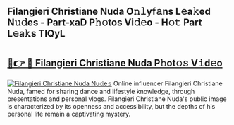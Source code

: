 ## Filangieri Christiane Nuda O𝚗𝚕yf𝚊ns L𝚎a𝚔ed N𝚞𝚍es - Part-xaD P𝚑𝚘tos Vi𝚍𝚎o - H𝚘𝚝 Part L𝚎a𝚔s TIQyL

# <h2><a href="http://kf9ysy.oniu.top/?m=Filangieri+Christiane+Nuda">🔗👉 🔴 Filangieri Christiane Nuda P𝚑ot𝚘𝚜 V𝚒d𝚎o</a></h2>

[![Filangieri Christiane Nuda Nu𝚍e𝚜](https://i.imgur.com/0qMVB7G.gif)](http://kf9ysy.oniu.top/?m=Filangieri+Christiane+Nuda)
Online influencer Filangieri Christiane Nuda, famed for sharing dance and lifestyle knowledge, through presentations and personal vlogs. Filangieri Christiane Nuda's public image is characterized by its openness and accessibility, but the depths of his personal life remain a captivating mystery.  
